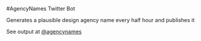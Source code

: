 #AgencyNames Twitter Bot

Generates a plausible design agency name every half hour and publishes it

See output at [@agencynames](http://twitter.com/agencynames)